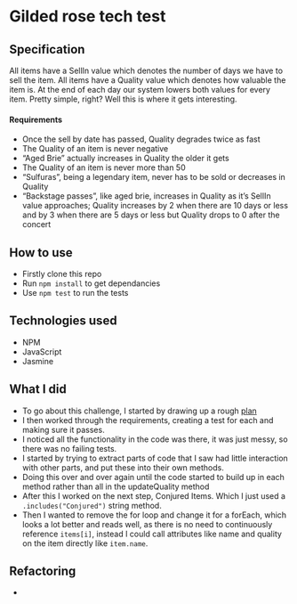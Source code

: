# Gilded rose tech test

## Specification

All items have a SellIn value which denotes the number of days we have to sell the item. All items have a Quality value which denotes how valuable the item is. At the end of each day our system lowers both values for every item. Pretty simple, right? Well this is where it gets interesting. 

#### Requirements
* Once the sell by date has passed, Quality degrades twice as fast
* The Quality of an item is never negative
* “Aged Brie” actually increases in Quality the older it gets
* The Quality of an item is never more than 50
* “Sulfuras”, being a legendary item, never has to be sold or decreases in Quality
* “Backstage passes”, like aged brie, increases in Quality as it’s SellIn value approaches; Quality increases by 2 when there are 10 days or less and by 3 when there are 5 days or less but Quality drops to 0 after the concert

## How to use
* Firstly clone this repo
* Run `npm install` to get dependancies
* Use `npm test` to run the tests

## Technologies used
* NPM
* JavaScript
* Jasmine

## What I did
* To go about this challenge, I started by drawing up a rough [plan](notes.txt) 
* I then worked through the requirements, creating a test for each and making sure it passes.
* I noticed all the functionality in the code was there, it was just messy, so there was no failing tests.
* I started by trying to extract parts of code that I saw had little interaction with other parts, and put these into their own methods.
* Doing this over and over again until the code started to build up in each method rather than all in the updateQuality method
* After this I worked on the next step, Conjured Items. Which I just used a `.includes("Conjured")` string method.
* Then I wanted to remove the for loop and change it for a forEach, which looks a lot better and reads well, as there is no need to continuously reference `items[i]`, instead I could call attributes like name and quality on the item directly like `item.name`.

## Refactoring
*

